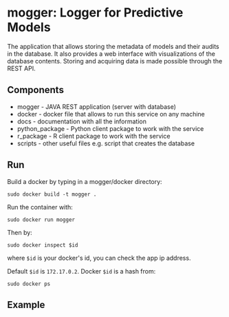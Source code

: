# mogger: Logger for Predictive Models

The application that allows storing the metadata of models and their audits in the database.
It also provides a web interface with visualizations of the database contents.
Storing and acquiring data is made possible through the REST API. 

## Components

- mogger - JAVA REST application (server with database)
- docker - docker file that allows to run this service on any machine
- docs - documentation with all the information
- python_package - Python client package to work with the service
- r_package - R client package to work with the service
- scripts - other useful files e.g. script that creates the database

## Run 

Build a docker by typing in a mogger/docker directory:

```{bash}
sudo docker build -t mogger .
```

Run the container with:

```{bash}
sudo docker run mogger
```

Then by:

```{bash}
sudo docker inspect $id
```

where `$id` is your docker's id, you can check the app ip address.

Default `$id` is `172.17.0.2`. Docker `$id` is a hash from:

```{bash}
sudo docker ps
```

## Example
